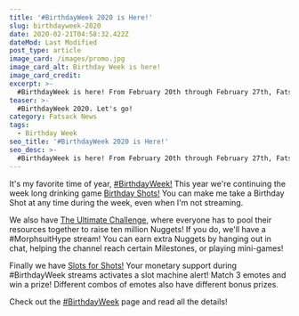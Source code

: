 ```yaml
---
title: '#BirthdayWeek 2020 is Here!'
slug: birthdayweek-2020
date: 2020-02-21T04:58:32.422Z
dateMod: Last Modified
post_type: article
image_card: /images/promo.jpg
image_card_alt: Birthday Week is here!
image_card_credit:
excerpt: >-
  #BirthdayWeek is here! From February 20th through February 27th, Fatsack is celebrating his 30th birthday and you can celebrate too! [Check out the #BirthdayWeek Page for more info.](/birthdayweek)
teaser: >-
  #BirthdayWeek 2020. Let's go!
category: Fatsack News
tags:
  - Birthday Week
seo_title: '#BirthdayWeek 2020 is Here!'
seo_desc: >-
  #BirthdayWeek is here! From February 20th through February 27th, Fatsack is celebrating his 30th birthday and you can celebrate too!
---
```

It's my favorite time of year, [#BirthdayWeek!](/birthdayweek) This year we're continuing the week long drinking game [Birthday Shots!](/birthdayweek#details) You can make me take a Birthday Shot at any time during the week, even when I'm not streaming.

We also have [The Ultimate Challenge](/birthdayweek#morph), where everyone has to pool their resources together to raise ten million Nuggets! If you do, we'll have a #MorphsuitHype stream! You can earn extra Nuggets by hanging out in chat, helping the channel reach certain Milestones, or playing mini-games!

Finally we have [Slots for Shots!](/birthdayweek#slots) Your monetary support during #BirthdayWeek streams activates a slot machine alert! Match 3 emotes and win a prize! Different combos of emotes also have different bonus prizes.

Check out the [#BirthdayWeek](/birthdayweek) page and read all the details!
